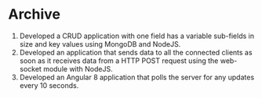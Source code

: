 # Archive
1. Developed a CRUD application with one field has a variable sub-fields in size and key values using MongoDB and NodeJS.
2. Developed an application that sends data to all the connected clients as soon as it receives data from a HTTP POST request using the web-socket module with NodeJS.
3. Developed an Angular 8 application that polls the server for any updates every 10 seconds.

